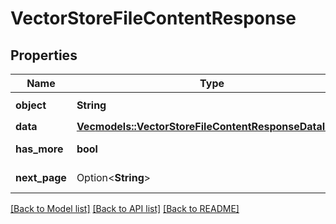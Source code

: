 # VectorStoreFileContentResponse

## Properties

Name | Type | Description | Notes
------------ | ------------- | ------------- | -------------
**object** | **String** | The object type, which is always `vector_store.file_content.page` | 
**data** | [**Vec<models::VectorStoreFileContentResponseDataInner>**](VectorStoreFileContentResponse_data_inner.md) | Parsed content of the file. | 
**has_more** | **bool** | Indicates if there are more content pages to fetch. | 
**next_page** | Option<**String**> | The token for the next page, if any. | 

[[Back to Model list]](../README.md#documentation-for-models) [[Back to API list]](../README.md#documentation-for-api-endpoints) [[Back to README]](../README.md)


